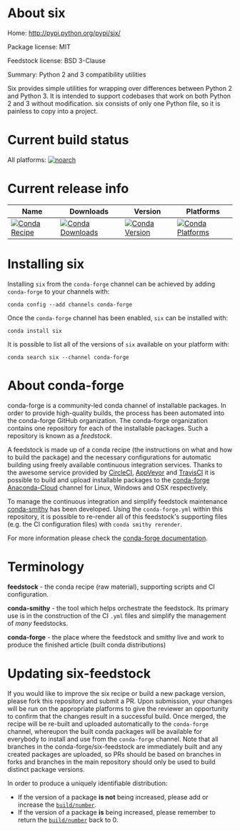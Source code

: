 About six
=========

Home: http://pypi.python.org/pypi/six/

Package license: MIT

Feedstock license: BSD 3-Clause

Summary: Python 2 and 3 compatibility utilities

Six provides simple utilities for wrapping over differences between
Python 2 and Python 3. It is intended to support codebases that work on
both Python 2 and 3 without modification. six consists of only one Python
file, so it is painless to copy into a project.


Current build status
====================

All platforms:
[![noarch](https://img.shields.io/circleci/project/github/conda-forge/six-feedstock/master.svg?label=noarch)](https://circleci.com/gh/conda-forge/six-feedstock)

Current release info
====================

| Name | Downloads | Version | Platforms |
| --- | --- | --- | --- |
| [![Conda Recipe](https://img.shields.io/badge/recipe-six-green.svg)](https://anaconda.org/conda-forge/six) | [![Conda Downloads](https://img.shields.io/conda/dn/conda-forge/six.svg)](https://anaconda.org/conda-forge/six) | [![Conda Version](https://img.shields.io/conda/vn/conda-forge/six.svg)](https://anaconda.org/conda-forge/six) | [![Conda Platforms](https://img.shields.io/conda/pn/conda-forge/six.svg)](https://anaconda.org/conda-forge/six) |

Installing six
==============

Installing `six` from the `conda-forge` channel can be achieved by adding `conda-forge` to your channels with:

```
conda config --add channels conda-forge
```

Once the `conda-forge` channel has been enabled, `six` can be installed with:

```
conda install six
```

It is possible to list all of the versions of `six` available on your platform with:

```
conda search six --channel conda-forge
```


About conda-forge
=================

conda-forge is a community-led conda channel of installable packages.
In order to provide high-quality builds, the process has been automated into the
conda-forge GitHub organization. The conda-forge organization contains one repository
for each of the installable packages. Such a repository is known as a *feedstock*.

A feedstock is made up of a conda recipe (the instructions on what and how to build
the package) and the necessary configurations for automatic building using freely
available continuous integration services. Thanks to the awesome service provided by
[CircleCI](https://circleci.com/), [AppVeyor](http://www.appveyor.com/)
and [TravisCI](https://travis-ci.org/) it is possible to build and upload installable
packages to the [conda-forge](https://anaconda.org/conda-forge)
[Anaconda-Cloud](http://docs.anaconda.org/) channel for Linux, Windows and OSX respectively.

To manage the continuous integration and simplify feedstock maintenance
[conda-smithy](http://github.com/conda-forge/conda-smithy) has been developed.
Using the ``conda-forge.yml`` within this repository, it is possible to re-render all of
this feedstock's supporting files (e.g. the CI configuration files) with ``conda smithy rerender``.

For more information please check the [conda-forge documentation](https://conda-forge.org/docs/).

Terminology
===========

**feedstock** - the conda recipe (raw material), supporting scripts and CI configuration.

**conda-smithy** - the tool which helps orchestrate the feedstock.
                   Its primary use is in the construction of the CI ``.yml`` files
                   and simplify the management of *many* feedstocks.

**conda-forge** - the place where the feedstock and smithy live and work to
                  produce the finished article (built conda distributions)


Updating six-feedstock
======================

If you would like to improve the six recipe or build a new
package version, please fork this repository and submit a PR. Upon submission,
your changes will be run on the appropriate platforms to give the reviewer an
opportunity to confirm that the changes result in a successful build. Once
merged, the recipe will be re-built and uploaded automatically to the
`conda-forge` channel, whereupon the built conda packages will be available for
everybody to install and use from the `conda-forge` channel.
Note that all branches in the conda-forge/six-feedstock are
immediately built and any created packages are uploaded, so PRs should be based
on branches in forks and branches in the main repository should only be used to
build distinct package versions.

In order to produce a uniquely identifiable distribution:
 * If the version of a package **is not** being increased, please add or increase
   the [``build/number``](http://conda.pydata.org/docs/building/meta-yaml.html#build-number-and-string).
 * If the version of a package **is** being increased, please remember to return
   the [``build/number``](http://conda.pydata.org/docs/building/meta-yaml.html#build-number-and-string)
   back to 0.
